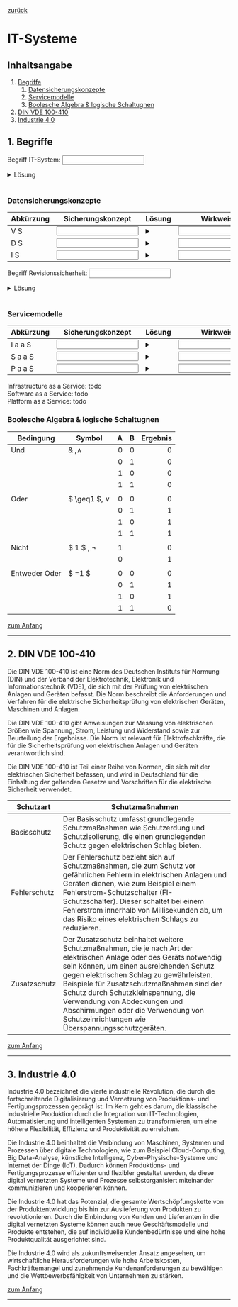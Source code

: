 [zurück](../README.md)

# IT-Systeme

## Inhaltsangabe

1. [Begriffe](#1-begriffe)
    1. [Datensicherungskonzepte](#datensicherungskonzepte)
    2. [Servicemodelle](#servicemodelle)
    3. [Boolesche Algebra & logische Schaltugnen](#boolesche-algebra--logische-schaltugnen)
2. [DIN VDE 100-410](#2-din-vde-100-410)
3. [Industrie 4.0](#3-industrie-40)


## 1. Begriffe

Begriff IT-System: <input type="text">
<details><summary>Lösung</summary>Funktionseinheit, die Daten verarbeiten kann.</details>  
<br>

### Datensicherungskonzepte
Abkürzung | Sicherungskonzept | Lösung | Wirkweise | Lösung
-|-|-|-|-
V S | <input type="text"> | <details><summary></summary>Vollsicherung</details>| <input type="text"> | <details><summary></summary>Vollsicherung: Bei einer Vollsicherung werden alle Daten eines Systems oder einer Anwendung gesichert. Es handelt sich also um eine vollständige Sicherung aller relevanten Daten. Vollsicherungen sind zeitaufwendig, da sie alle Daten sichern, aber sie stellen auch sicher, dass alle Daten wiederhergestellt werden können, falls das System oder die Anwendung ausfällt oder beschädigt wird.</details>
D S | <input type="text"> | <details><summary></summary>Differenzielle Sicherung</details>| <input type="text"> | <details><summary></summary>Bei der differenziellen Sicherung werden ebenfalls nur die Änderungen seit der letzten Vollsicherung gesichert. Im Gegensatz zur inkrementellen Sicherung werden jedoch alle Änderungen seit der letzten Vollsicherung in einer einzigen Sicherung gespeichert. Dies bedeutet, dass nur die Vollsicherung und die letzte differenzielle Sicherung zur Wiederherstellung benötigt werden.</details>
I S | <input type="text"> | <details><summary></summary>Inkrementelle Sicherung</details>| <input type="text"> | <details><summary></summary>Inkrementelle Sicherung: Bei der inkrementellen Sicherung werden nur die Änderungen seit der letzten Sicherung gesichert. Dies bedeutet, dass bei der Wiederherstellung alle inkrementellen Sicherungen seit der letzten Vollsicherung wiederhergestellt werden müssen, um alle benötigten Daten zu erhalten.</details>

Begriff Revisionssicherheit: <input type="text">
<details><summary>Lösung</summary>bezieht sich auf die Eigenschaft von Dokumenten oder Daten, die bei einer Revision oder Überprüfung in ihrer ursprünglichen Form erhalten bleiben und unveränderlich sind. Es bedeutet, dass die betreffenden Dokumente oder Daten zu einem späteren Zeitpunkt genau so wiederhergestellt und nachvollzogen werden können, wie sie ursprünglich erstellt wurden. Eine "revisionssichere" Aufbewahrung ist also eine sichere und unveränderliche Speicherung von Informationen, bei der keine Daten verloren gehen oder manipuliert werden können. Dies kann beispielsweise in den Bereichen Buchhaltung, Archivierung oder Dokumentenmanagement wichtig sein, um die Nachvollziehbarkeit und die rechtliche Verbindlichkeit von Dokumenten zu gewährleisten.</details>  
<br>


### Servicemodelle

Abkürzung | Sicherungskonzept | Lösung | Wirkweise | Lösung
-|-|-|-|-
I a a S | <input type="text"> | <details><summary></summary>Infrastructure as a Service</details>| <input type="text"> | <details><summary></summary>Mit IaaS können Unternehmen und Benutzer auf virtuelle Ressourcen wie Server, Speicher, Netzwerke und Betriebssysteme zugreifen, die von Cloud-Providern wie Amazon Web Services (AWS), Microsoft Azure und Google Cloud bereitgestellt werden. IaaS bietet eine flexible und skalierbare Infrastruktur, die Unternehmen nutzen können, um ihre Anwendungen und Workloads zu hosten, ohne in physische Hardware investieren zu müssen.</details>
S a a S | <input type="text"> | <details><summary></summary>Software as a Service</details>| <input type="text"> | <details><summary></summary> Bei SaaS-Modellen nutzen Unternehmen und Benutzer Software-Anwendungen, die von Cloud-Providern bereitgestellt werden, anstatt diese selbst zu hosten und zu warten. Diese Anwendungen können von E-Mail-Diensten wie Gmail und Microsoft Outlook bis hin zu CRM-Systemen wie Salesforce und Projektmanagement-Tools wie Trello reichen. Die Benutzer zahlen in der Regel eine monatliche oder jährliche Abonnementgebühr, um auf die Anwendung zuzugreifen.</details>
P a a S | <input type="text"> | <details><summary></summary>Platform as a Service</details>| <input type="text"> | <details><summary></summary>PaaS ermöglicht Entwicklern, Anwendungen zu erstellen und bereitzustellen, ohne sich um die zugrunde liegende Infrastruktur kümmern zu müssen. PaaS-Provider stellen Entwicklern eine Plattform zur Verfügung, auf der sie ihre Anwendungen erstellen und ausführen können. Die Plattform umfasst in der Regel Entwicklungstools, Datenbanken, Betriebssysteme und Middleware, die für die Bereitstellung von Anwendungen benötigt werden. PaaS kann Entwicklungsprozesse beschleunigen und es Entwicklern ermöglichen, sich auf die Anwendungslogik zu konzentrieren, anstatt sich um die zugrunde liegende Infrastruktur kümmern zu müssen.</details>

Infrastructure as a Service: todo  
Software as a Service: todo  
Platform as a Service: todo




### Boolesche Algebra & logische Schaltugnen

Bedingung | Symbol | A | B | Ergebnis
-|-|-:|-:|-:
Und | & ,$\wedge$ | 0 | 0 | 0
|||0|1|0
|||1|0|0
|||1|1|0
||
Oder | $ \geq1 $, $\vee$| 0 | 0 | 0
|||0|1|1
|||1|0|1
|||1|1|1
||
Nicht | $ 1 $ , $\neg$ | 1||0 
||| 0||1
||
Entweder Oder | $ =1 $ | 0 | 0 | 0
|||0|1|1
|||1|0|1
|||1|1|0




[zum Anfang](#it-systeme)

---

## 2. DIN VDE 100-410

Die DIN VDE 100-410 ist eine Norm des Deutschen Instituts für Normung (DIN) und der Verband der Elektrotechnik, Elektronik und Informationstechnik (VDE), die sich mit der Prüfung von elektrischen Anlagen und Geräten befasst. Die Norm beschreibt die Anforderungen und Verfahren für die elektrische Sicherheitsprüfung von elektrischen Geräten, Maschinen und Anlagen.

Die DIN VDE 100-410 gibt Anweisungen zur Messung von elektrischen Größen wie Spannung, Strom, Leistung und Widerstand sowie zur Beurteilung der Ergebnisse. Die Norm ist relevant für Elektrofachkräfte, die für die Sicherheitsprüfung von elektrischen Anlagen und Geräten verantwortlich sind.

Die DIN VDE 100-410 ist Teil einer Reihe von Normen, die sich mit der elektrischen Sicherheit befassen, und wird in Deutschland für die Einhaltung der geltenden Gesetze und Vorschriften für die elektrische Sicherheit verwendet.

Schutzart | Schutzmaßnahmen
-|-
Basisschutz | Der Basisschutz umfasst grundlegende Schutzmaßnahmen wie Schutzerdung und Schutzisolierung, die einen grundlegenden Schutz gegen elektrischen Schlag bieten.
Fehlerschutz |  Der Fehlerschutz bezieht sich auf Schutzmaßnahmen, die zum Schutz vor gefährlichen Fehlern in elektrischen Anlagen und Geräten dienen, wie zum Beispiel einem Fehlerstrom-Schutzschalter (FI-Schutzschalter). Dieser schaltet bei einem Fehlerstrom innerhalb von Millisekunden ab, um das Risiko eines elektrischen Schlags zu reduzieren.
Zusatzschutz | Der Zusatzschutz beinhaltet weitere Schutzmaßnahmen, die je nach Art der elektrischen Anlage oder des Geräts notwendig sein können, um einen ausreichenden Schutz gegen elektrischen Schlag zu gewährleisten. Beispiele für Zusatzschutzmaßnahmen sind der Schutz durch Schutzkleinspannung, die Verwendung von Abdeckungen und Abschirmungen oder die Verwendung von Schutzeinrichtungen wie Überspannungsschutzgeräten.


[zum Anfang](#it-systeme)
 
---

## 3. Industrie 4.0

Industrie 4.0 bezeichnet die vierte industrielle Revolution, die durch die fortschreitende Digitalisierung und Vernetzung von Produktions- und Fertigungsprozessen geprägt ist. Im Kern geht es darum, die klassische industrielle Produktion durch die Integration von IT-Technologien, Automatisierung und intelligenten Systemen zu transformieren, um eine höhere Flexibilität, Effizienz und Produktivität zu erreichen.

Die Industrie 4.0 beinhaltet die Verbindung von Maschinen, Systemen und Prozessen über digitale Technologien, wie zum Beispiel Cloud-Computing, Big Data-Analyse, künstliche Intelligenz, Cyber-Physische-Systeme und Internet der Dinge (IoT). Dadurch können Produktions- und Fertigungsprozesse effizienter und flexibler gestaltet werden, da diese digital vernetzten Systeme und Prozesse selbstorganisiert miteinander kommunizieren und kooperieren können.

Die Industrie 4.0 hat das Potenzial, die gesamte Wertschöpfungskette von der Produktentwicklung bis hin zur Auslieferung von Produkten zu revolutionieren. Durch die Einbindung von Kunden und Lieferanten in die digital vernetzten Systeme können auch neue Geschäftsmodelle und Produkte entstehen, die auf individuelle Kundenbedürfnisse und eine hohe Produktqualität ausgerichtet sind.

Die Industrie 4.0 wird als zukunftsweisender Ansatz angesehen, um wirtschaftliche Herausforderungen wie hohe Arbeitskosten, Fachkräftemangel und zunehmende Kundenanforderungen zu bewältigen und die Wettbewerbsfähigkeit von Unternehmen zu stärken.

[zum Anfang](#it-systeme)
 
---

